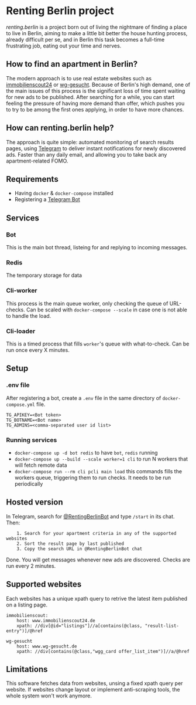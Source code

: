 # Renting Berlin project
*renting.berlin* is a project born out of living the nightmare of finding a place to live in Berlin, aiming to make a little bit better the house hunting process, already difficult per se, and in Berlin this task becomes a full-time frustrating job, eating out your time and nerves.

## How to find an apartment in Berlin?
The modern approach is to use real estate websites such as [immobilienscout24](https://www.immobilienscout24.de) or [wg-gesucht](https://www.wg-gesucht.de/). 
Because of Berlin's high demand, one of the main issues of this process is the significant loss of time spent waiting for new ads to be published. After searching for a while, you can start feeling the pressure of having more demand than offer, which pushes you to try to be among the first ones applying, in order to have more chances.

## How can renting.berlin help?
The approach is quite simple: automated monitoring of search results pages, using [Telegram](https://telegram.org/) to deliver instant notifications for newly discovered ads. Faster than any daily email, and allowing you to take back any apartment-related FOMO.

## Requirements
- Having `docker` & `docker-compose` installed
- Registering a [Telegram Bot](https://core.telegram.org/bots)

## Services
### Bot
This is the main bot thread, listeing for and replying to incoming messages.

### Redis
The temporary storage for data

### Cli-worker
This process is the main queue worker, only checking the queue of URL-checks. Can be scaled with `docker-compose --scale` in case one is not able to handle the load.

### Cli-loader
This is a timed process that fills `worker`'s queue with what-to-check. Can be run once every X minutes. 


## Setup
### .env file
After registering a bot, create a `.env` file in the same directory of `docker-compose.yml` file.
```
TG_APIKEY=<Bot token>
TG_BOTNAME=<Bot name>
TG_ADMINS=<comma-separated user id list>
```

### Running services
- `docker-compose up -d bot redis` to have `bot`, `redis`  running
- `docker-compose up --build --scale worker=1 cli` to run N workers that will fetch remote data 
- `docker-compose run --rm cli pcli main load` this commands fills the workers queue, triggering them to run checks. It needs to be run periodically


## Hosted version
In Telegram, search for [@RentingBerlinBot](https://t.me/RentingBerlinBot) and type `/start` in its chat.
<br/>
Then:
```
    1. Search for your apartment criteria in any of the supported websites
    2. Sort the result page by last published
    3. Copy the search URL in @RentingBerlinBot chat
```
Done. You will get messages whenever new ads are discovered. Checks are run every 2 minutes.



## Supported websites
Each websites has a unique xpath query to retrive the latest item published on a listing page.

```
immobilienscout:
    host: www.immobilienscout24.de
    xpath: //div[@id="listings"]//a[contains(@class, "result-list-entry")]/@href

wg-gesucht
    host: www.wg-gesucht.de
    xpath: //div[contains(@class,"wgg_card offer_list_item")]//a/@href

```


## Limitations
This software fetches data from websites, unsing a fixed xpath query per website. If websites change layout or implement anti-scraping tools, the whole system won't work anymore.

